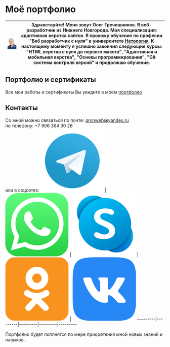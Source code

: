 # **Моё портфолио**

![Моё фото](image/myPhoto.jpg) | Здравствуйте! Меня зовут Олег Гречишников. Я веб-разработчик из Нижнего Новгорода. Моя специализация: адаптивная верстка сайтов. Я прохожу обучение по професии "Веб разработчик с нуля" в университете [Нетология](https://netology.ru/). К настоящему моменту я успешно закончил следующие курсы: "HTML верстка с нуля до первого макета", "Адаптивная и мобильная верстка", "Основы программирования", "Git система контроля версий" и продолжаю обучение.
-------------|----------------   

## Портфолио и сертификаты

Все мои работы и сертификаты Вы увидите в моем [портфолио]( https://gronickwork.github.io/PortfolioGronik/) 

## Контакты
Со мной можно связаться по почте: gronweb@yandex.ru  
по телефону: +7 906 364 30 28  
или в соцсетях: 
[![телеграмм](svg/forReadme/telegramR.svg)](https://t.me/Gronik3) | [![WyatsApp](svg/forReadme/whatsAppR.svg)](https://wa.me/9063643028)
 | [![skype](svg/forReadme/skypeR.svg)](https://join.skype.com/invite/B1KnlscmJbFp) | [![Однокласники](svg/forReadme/OdnoklassnikiR.svg)](https://ok.ru/oleg.grechishnikov) | [![Вконтакте](svg/forReadme/VK.comR.svg)](https://vk.com/id135137484)
---------|---------|---------|---------|---------


Портфолио будет поплнятся по мере приоретения мной новых знаний и навыков.
